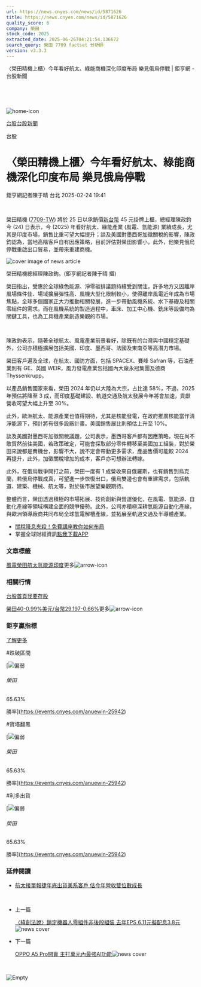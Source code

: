 ```yaml
---
url: https://news.cnyes.com/news/id/5871626
title: https://news.cnyes.com/news/id/5871626
quality_score: 6
company: 榮田
stock_code: 2025
extracted_date: 2025-06-26T04:21:54.136672
search_query: 榮田 7709 factset 分析師
version: v3.3.3
---
```


〈榮田精機上櫃〉今年看好航太、綠能商機深化印度布局 樂見俄烏停戰 | 鉅亨網 - 台股新聞

‌

‌

![home-icon](/assets/icons/breadCrumb/symbol-icon-home.svg)

[台股](/news/cat/tw_stock)[台股新聞](/news/cat/tw_stock_news)

台股

# 〈榮田精機上櫃〉今年看好航太、綠能商機深化印度布局 樂見俄烏停戰

鉅亨網記者陳于晴 台北 2025-02-24 19:41

‌

榮田精機 ([7709-TW](https://www.cnyes.com/twstock/7709)) 將於 25 日以承銷價[新台幣](https://invest.cnyes.com/forex/detail/usdtwd) 45 元掛牌上櫃，總經理陳政鈞今 (24) 日表示，今 (2025) 年看好航太、綠能產業 (風電、氫能源) 業績成長，尤其是印度市場，銷售比重可望大幅提升；談及美國對墨西哥加徵關稅的影響，陳政鈞認為，當地高階客戶自有因應策略，目前評估對榮田影響小，此外，他樂見俄烏停戰重啟出口貿易，並帶來重建商機。

![cover image of news article](/_next/image?url=https%3A%2F%2Fcimg.cnyes.cool%2Fprod%2Fnews%2F5871626%2Fl%2F4a3d7618eef0f452f8fb7f5a78c4959a.jpg&w=3840&q=75)

榮田精機總經理陳政鈞。(鉅亨網記者陳于晴 攝)

榮田指出，受惠於全球綠色能源、淨零碳排議題持續受到關注，許多地方又因離岸風場條件佳、場域擴展彈性高、風機大型化限制較小，使得離岸風電近年成為市場焦點，全球多個國家正大力推動相關發展，進一步帶動風機系統、水下基礎及相關零組件的需求。而在風機系統的製造過程中，車床、加工中心機、銑床等設備均為關鍵工具，也為工具機產業創造樂觀的市場。

‌

陳政鈞表示，隨著全球航太、風電產業前景看好，除既有的台灣與中國穩定基礎外，公司亦積極擴展包括美國、印度、墨西哥、法國及東南亞等高潛力市場。

榮田客戶遍及全球，在航太、國防方面，包括 SPACEX、賽峰 Safran 等，石油產業則有 GE、英國 WEIR，風力發電產業包括國內大廠永冠集團及德商 Thyssenkrupp。

以產品銷售國家來看，榮田 2024 年仍以大陸為大宗，占比達 58%，不過，2025 年預估將降至 3 成，而印度基礎建設、軌道交通及航太發展今年將會加速，貢獻營收可望大幅上升至 30%。

此外，歐洲航太、能源產業也值得期待，尤其是核能發電，在政府推廣核能當作清淨能源下，預計將有很多設廠計畫。美國銷售展比則預估上升至 10%。

談及美國對墨西哥加徵關稅議題，公司表示，墨西哥客戶都有因應策略，現在尚不敢貿然前往美國，若政策確定，可能會採取部分零件轉移至美國加工組裝，對於榮田來說都是賣機台，影響不大，說不定會帶動更多需求，產品售價可能較 2024 再提升，此外，加徵關稅增加的成本，客戶亦可想辦法轉嫁。

此外，在俄烏戰爭開打之前，榮田一度有 1 成營收來自俄羅斯，也有銷售到烏克蘭，若俄烏停戰成真，可望進一步恢復出口，俄烏雙邊也會有重建需求，包括軌道、建築、機械、航太等，對於後市展望樂觀期待。

整體而言，榮田透過積極的市場拓展、技術創新與營運優化，在風電、氫能源、自動化產線等領域構建全面的競爭優勢。此外，公司亦積極深耕氫能源自動化產線，與歐洲領導廠商共同布局全球氫電解槽產線，並拓展至軌道交通及半導體產業。

* [關稅降息夾殺！免費講座教你如何布局](https://www.rsc.com.tw/Cnyes_RSC/SeminarBooking2025InvestmentOutlook.aspx?utm_source=anue&utm_medium=usstocks_end)
* 掌握全球財經資訊[點我下載APP](http://www.cnyes.com/app/?utm_source=mweb&utm_medium=HamMenuBanner&utm_campaign=fixed&utm_content=entr)

### 文章標籤

[風電](https://news.cnyes.com/tag/風電 "風電")[榮田](https://news.cnyes.com/tag/榮田 "榮田")[航太](https://news.cnyes.com/tag/航太 "航太")[氫能源](https://news.cnyes.com/tag/氫能源 "氫能源")[印度](https://news.cnyes.com/tag/印度 "印度")更多![arrow-icon](/assets/icons/arrows/arrow-down.svg)

### 相關行情

[台股首頁](https://www.cnyes.com/twstock)[我要存股](https://supr.link/8OHaU)

[榮田40-0.99%](https://www.cnyes.com/twstock/7709)[美元/台幣29.197-0.66%](https://invest.cnyes.com/forex/detail/USDTWD)更多![arrow-icon](/assets/icons/arrows/arrow-down.svg)

### 鉅亨贏指標

[了解更多](https://events.cnyes.com/anuewin-25942)

#跌破區間

[![偏弱](/assets/icons/win-indicator/short.svg)

###### 榮田

65.63%

勝率](https://events.cnyes.com/anuewin-25942)

#寶塔翻黑

[![偏弱](/assets/icons/win-indicator/short.svg)

###### 榮田

65.63%

勝率](https://events.cnyes.com/anuewin-25942)

#利多出貨

[![偏弱](/assets/icons/win-indicator/short.svg)

###### 榮田

65.63%

勝率](https://events.cnyes.com/anuewin-25942)

### 延伸閱讀

* [航太接單報捷年底出貨美系客戶 估今年營收雙位數成長](/news/id/5871087)

‌

* 上一篇

  [〈緯創法說〉鎖定機器人零組件非後段組裝 去年EPS 6.11元擬配息3.8元](/news/id/5871819)![news cover](https://cimg.cnyes.cool/prod/news/5871819/m/5dd037c3be9c4138dbcf3266c1fcf17e.jpg)
* 下一篇

  [OPPO A5 Pro開賣 主打萬元內最強AI功能](/news/id/5871426)![news cover](https://cimg.cnyes.cool/prod/news/5871426/m/cc1bdd2abe4ba34177a0d30c1f6f7ff4.jpg)

‌

![Empty](/assets/icons/skeleton/empty-image.svg)

‌